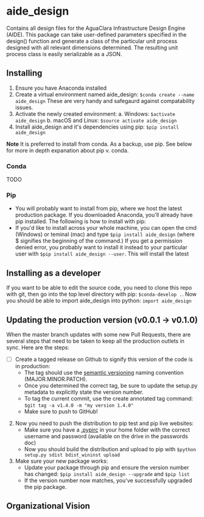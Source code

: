 # aide_design
Contains all design files for the AguaClara Infrastructure Design Engine (AIDE). This package can take user-defined 
parameters specified in the design() function and generate a class of the particular unit process designed with all 
relevant dimensions determined. The resulting unit process class is easily serializable as a JSON. 

## Installing
1. Ensure you have Anaconda installed
2. Create a virtual environment named aide_design: `$conda create --name aide_design` These are very handy and safegaurd against compatability issues.
3. Activate the newly created environment: 
        a. Windows: `$activate aide_design`
        b. macOS and Linux: `$source activate aide_design`
4. Install aide_design and it's dependencies using pip: `$pip install aide_design`

**Note** It is preferred to install from conda. As a backup, use pip. See below for more in depth expanation about pip v. conda.

### Conda
TODO
### Pip 
* You will probably want to install from pip, where we host the latest production package. If you downloaded Anaconda, 
you'll already have pip installed. The following is how to install with pip:
* If you'd like to install across your whole machine, you can open the cmd (Windows) or teminal (mac) and type 
`$pip install aide_design` (where $ signifies the beginning of the command.) If you get a permission denied error, you 
probably want to install it instead to your particular user with `$pip install aide_design --user`. This will install 
the latest 

## Installing as a developer
If you want to be able to edit the source code, you need to clone this repo with git, then go into the top level directory with pip: `$conda-develop .`. Now you should be able to import aide_design 
into python: `import aide_design`

## Updating the production version (v0.0.1 -> v0.1.0) 
When the master branch updates with some new Pull Requests, there are several steps that need to be taken to keep all 
the production outlets in sync. Here are the steps:
- [ ] Create a tagged release on Github to signify this version of the code is in production: 
    * The tag should use the [semantic versioning](http://semver.org/) naming convention (MAJOR.MINOR.PATCH). 
    * Once you determined the correct tag, be sure to update the setup.py metadata to explicitly state the version number.
    * To tag the current commit, use the create annotated tag command: `$git tag -a v1.4.0 -m "my version 1.4.0"`
    * Make sure to push to GitHub!
2. Now you need to push the distribution to pip test and pip live websites:
    * Make sure you have a [.pypirc](https://docs.python.org/2/distutils/packageindex.html#the-pypirc-file) in your home 
    folder with the correct username and password (available on the drive in the passwords doc)
    * Now you should build the distribution and upload to pip with `$python setup.py sdist bdist_wininst upload`
3. Make sure your new package works:
    * Update your package through pip and ensure the version number has changed: `$pip install aide_design --upgrade` 
    and `$pip list` 
    * If the version number now matches, you've successfully upgraded the pip package. 
    
    
## Organizational Vision
<Insert XML document>
